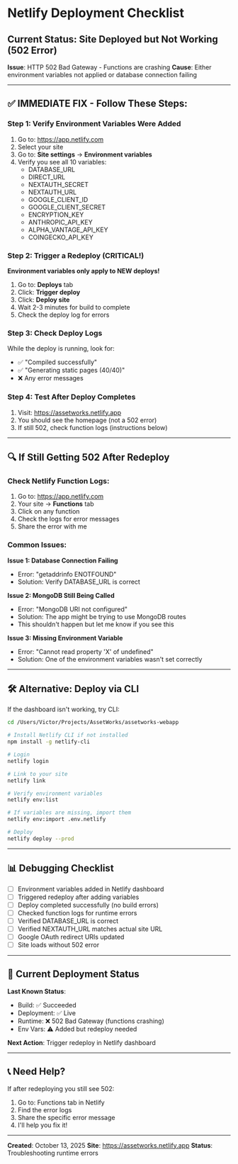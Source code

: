 # Netlify Deployment Checklist

## Current Status: Site Deployed but Not Working (502 Error)

**Issue**: HTTP 502 Bad Gateway - Functions are crashing
**Cause**: Either environment variables not applied or database connection failing

---

## ✅ IMMEDIATE FIX - Follow These Steps:

### Step 1: Verify Environment Variables Were Added
1. Go to: https://app.netlify.com
2. Select your site
3. Go to: **Site settings** → **Environment variables**
4. Verify you see all 10 variables:
   - DATABASE_URL
   - DIRECT_URL
   - NEXTAUTH_SECRET
   - NEXTAUTH_URL
   - GOOGLE_CLIENT_ID
   - GOOGLE_CLIENT_SECRET
   - ENCRYPTION_KEY
   - ANTHROPIC_API_KEY
   - ALPHA_VANTAGE_API_KEY
   - COINGECKO_API_KEY

### Step 2: Trigger a Redeploy (CRITICAL!)
**Environment variables only apply to NEW deploys!**

1. Go to: **Deploys** tab
2. Click: **Trigger deploy**
3. Click: **Deploy site**
4. Wait 2-3 minutes for build to complete
5. Check the deploy log for errors

### Step 3: Check Deploy Logs
While the deploy is running, look for:
- ✅ "Compiled successfully"
- ✅ "Generating static pages (40/40)"
- ❌ Any error messages

### Step 4: Test After Deploy Completes
1. Visit: https://assetworks.netlify.app
2. You should see the homepage (not a 502 error)
3. If still 502, check function logs (instructions below)

---

## 🔍 If Still Getting 502 After Redeploy

### Check Netlify Function Logs:
1. Go to: https://app.netlify.com
2. Your site → **Functions** tab
3. Click on any function
4. Check the logs for error messages
5. Share the error with me

### Common Issues:

**Issue 1: Database Connection Failing**
- Error: "getaddrinfo ENOTFOUND"
- Solution: Verify DATABASE_URL is correct

**Issue 2: MongoDB Still Being Called**
- Error: "MongoDB URI not configured"
- Solution: The app might be trying to use MongoDB routes
- This shouldn't happen but let me know if you see this

**Issue 3: Missing Environment Variable**
- Error: "Cannot read property 'X' of undefined"
- Solution: One of the environment variables wasn't set correctly

---

## 🛠️ Alternative: Deploy via CLI

If the dashboard isn't working, try CLI:

```bash
cd /Users/Victor/Projects/AssetWorks/assetworks-webapp

# Install Netlify CLI if not installed
npm install -g netlify-cli

# Login
netlify login

# Link to your site
netlify link

# Verify environment variables
netlify env:list

# If variables are missing, import them
netlify env:import .env.netlify

# Deploy
netlify deploy --prod
```

---

## 📊 Debugging Checklist

- [ ] Environment variables added in Netlify dashboard
- [ ] Triggered redeploy after adding variables
- [ ] Deploy completed successfully (no build errors)
- [ ] Checked function logs for runtime errors
- [ ] Verified DATABASE_URL is correct
- [ ] Verified NEXTAUTH_URL matches actual site URL
- [ ] Google OAuth redirect URIs updated
- [ ] Site loads without 502 error

---

## 🔄 Current Deployment Status

**Last Known Status**:
- Build: ✅ Succeeded
- Deployment: ✅ Live
- Runtime: ❌ 502 Bad Gateway (functions crashing)
- Env Vars: ⚠️  Added but redeploy needed

**Next Action**: Trigger redeploy in Netlify dashboard

---

## 📞 Need Help?

If after redeploying you still see 502:
1. Go to: Functions tab in Netlify
2. Find the error logs
3. Share the specific error message
4. I'll help you fix it!

---

**Created**: October 13, 2025
**Site**: https://assetworks.netlify.app
**Status**: Troubleshooting runtime errors

